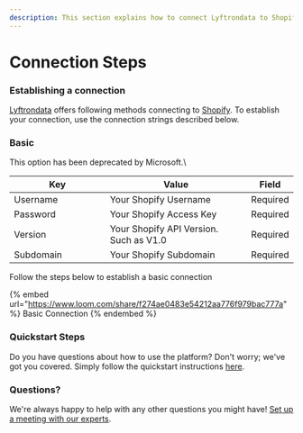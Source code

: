 ```yaml
---
description: This section explains how to connect Lyftrondata to Shopify.
---
```


# Connection Steps

### Establishing a connection

[Lyftrondata](https://www.lyftrondata.com) offers following methods connecting to [Shopify](https://www.lyftrondata.com/integration/commerce-analytics/shopify/). To establish your connection, use the connection strings described below.

### Basic

This option has been deprecated by Microsoft.\


<table><thead><tr><th width="204">Key</th><th width="342">Value</th><th>Field</th></tr></thead><tbody><tr><td>Username</td><td>Your Shopify Username</td><td>Required</td></tr><tr><td>Password</td><td>Your Shopify Access Key</td><td>Required</td></tr><tr><td>Version</td><td>Your Shopify API Version. Such as V1.0</td><td>Required</td></tr><tr><td>Subdomain</td><td>Your Shopify Subdomain</td><td>Required</td></tr></tbody></table>

Follow the steps below to establish a basic connection

{% embed url="https://www.loom.com/share/f274ae0483e54212aa776f979bac777a" %}
Basic Connection
{% endembed %}

### Quickstart Steps

Do you have questions about how to use the platform? Don't worry; we've got you covered. Simply follow the quickstart instructions [here](./).

### Questions? <a href="#questions" id="questions"></a>

We're always happy to help with any other questions you might have! [Set up a meeting with our experts](https://www.lyftrondata.com/book-a-meeting/).
